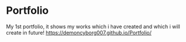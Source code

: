 # Portfolio
My 1st portfolio, it shows my works which i have created and which i will create in future! 
https://demoncyborg007.github.io/Portfolio/
